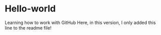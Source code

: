 # Hello-world
Learning how to work with GitHub
Here, in this version, I only added this line to the readme file!
